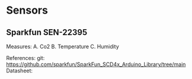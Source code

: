 # Sensors

## Sparkfun SEN-22395
Measures:
A. Co2
B. Temperature
C. Humidity

References: 
git: https://github.com/sparkfun/SparkFun_SCD4x_Arduino_Library/tree/main
Datasheet: 
